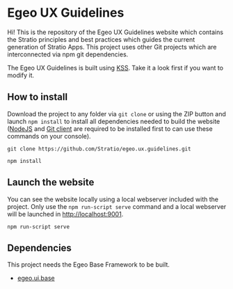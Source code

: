 # Egeo UX Guidelines

Hi! This is the repository of the Egeo UX Guidelines website which contains the Stratio principles and best practices which guides the current generation of Stratio Apps. This project uses other Git projects which are interconnected via npm git dependencies.

The Egeo UX Guidelines is built using [KSS](http://warpspire.com/kss/). Take it a look first if you want to modify it.

## How to install

Download the project to any folder via `git clone` or using the ZIP button and launch `npm install` to install all dependencies needed to build the website ([NodeJS](https://nodejs.org) and [Git client](https://git-scm.com/download/) are required to be installed first to can use these commands on your console).

```
git clone https://github.com/Stratio/egeo.ux.guidelines.git

npm install
```

## Launch the website

You can see the website locally using a local webserver included with the project. Only use the `npm run-script serve` command and a local webserver will be launched in [http://localhost:9001](http://localhost:9001).

```
npm run-script serve
```

## Dependencies

This project needs the Egeo Base Framework to be built.

* [egeo.ui.base](https://github.com/Stratio/egeo.ui.base)

